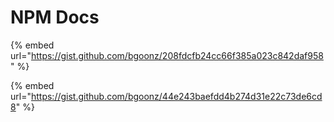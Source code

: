 # NPM Docs

{% embed url="https://gist.github.com/bgoonz/208fdcfb24cc66f385a023c842daf958" %}



{% embed url="https://gist.github.com/bgoonz/44e243baefdd4b274d31e22c73de6cd8" %}
